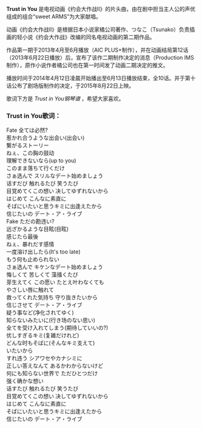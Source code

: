 

**Trust in You** 是电视动画《约会大作战Ⅱ》的片头曲，由在剧中担当主人公的声优组成的组合“sweet ARMS”为大家献唱。

动画《约会大作战Ⅱ》是根据日本小说家橘公司著作、つなこ（Tsunako）负责插画的轻小说《约会大作战》改编的同名电视动画的第二期作品。

作品第一期于2013年4月至6月播放（AIC
PLUS+制作），并在动画结局第12话（2013年6月22日播放）后，宣布了该作二期制作决定的消息（Production
IMS制作），原作小说作者橘公司也在第一时间发了动画二期决定的推文。

播放时间于2014年4月12日凌晨开始播出至6月13日播放结束，全10话。并于第十话公布了剧场版制作的决定，于2015年8月22日上映。

歌词下方是 _Trust in You钢琴谱_ ，希望大家喜欢。

### Trust in You歌词：

Fate 全ては必然?  
惹かれ合うような出会い(出会い)  
繋がるストーリー  
ねぇ、この胸の鼓动  
理解できないなら(up to you)  
このまま落ちて行くだけ  
さぁ选んで スリルなデート始めましょう  
话すだび 触れるたび 笑うたび  
目覚めてくこの想い 决してゆずれないから  
はじめて こんなに素直に  
そばにいたいと思うキミに出逢えたから  
信じたいの デート・ア・ライブ  
Fake ただの勘违い?  
远ざかるような目眩(目眩)  
感じたら最後  
ねぇ、暴れだす感情  
一度溶け出したら(It's too late)  
もう何も止められない  
さぁ选んで キケンなデート始めましょう  
悔しくて 苦しくて 藻掻くたび  
芽生えてく この愿い たとえ叶わなくても  
やさしい唇に触れて  
救ってくれた気持ち 守り抜きたいから  
信じさせて デート・ア・ライブ  
疑う事など(净化されてゆく)  
知らないみたいに(行き场のない思い)  
全てを受け入れてしまう(期待していいの?)  
优しすぎるキミ(复雑だけれど)  
どんな时もそばに(そんなキミ支えて)  
いたいから  
すれ违う シアワセやカナシミに  
正しい答えなんて あるかわからないけど  
何にも知らない世界で ただひとつだけ  
强く确かな想い  
话すたび 触れるたび 笑うたび  
目覚めてくこの想い 决してゆずれないから  
はじめて こんなに素直に  
そばにいたいと思うキミに出逢えたから  
信じたいの デート・ア・ライブ

